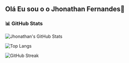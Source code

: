 ## Olá Eu sou o o Jhonathan Fernandes👋


### 📊 GitHub Stats

![Jhonathan's GitHub Stats](https://github-readme-stats.vercel.app/api?username=JhonathanFernandes&show_icons=true&theme=dark)

![Top Langs](https://github-readme-stats.vercel.app/api/top-langs/?username=JhonathanFernandes&layout=compact&theme=dark)

![GitHub Streak](https://streak-stats.demolab.com?user=JhonathanFernandes&theme=dark)
